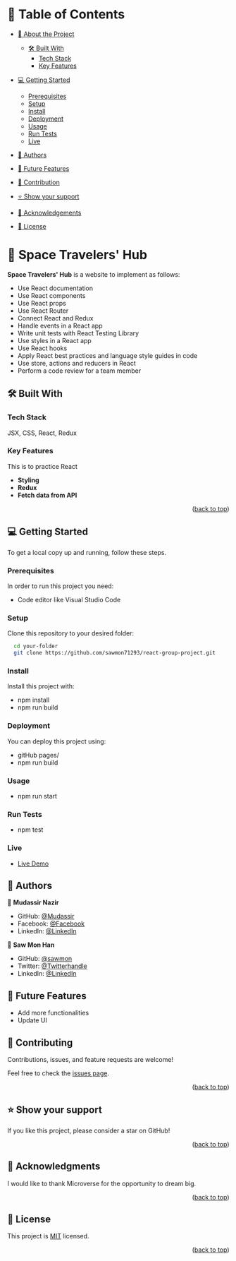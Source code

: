 <a name="readme-top"></a>

# 📗 Table of Contents

- [📖 About the Project](#about-project)

  - [🛠 Built With](#built-with)
    - [Tech Stack](#tech-stack)
    - [Key Features](#key-features)

- [💻 Getting Started](#getting-started)

  - [Prerequisites](#prerequisites)
  - [Setup](#setup)
  - [Install](#install)
  - [Deployment](#deployment)
  - [Usage](#usage)
  - [Run Tests](#runtests)
  - [Live](#live)

- [👥 Authors](#authors)
- [🔭 Future Features](#features)
- [🤝 Contribution](#contributing)
- [⭐️ Show your support](#support)
- [🙏 Acknowledgements](#acknowledgements)
- [📝 License](#license)

<!-- PROJECT DESCRIPTION -->

# 📖 Space Travelers' Hub <a name="about-project"></a>

**Space Travelers' Hub** is a website to implement as follows:

- Use React documentation
- Use React components
- Use React props
- Use React Router
- Connect React and Redux
- Handle events in a React app
- Write unit tests with React Testing Library
- Use styles in a React app
- Use React hooks
- Apply React best practices and language style guides in code
- Use store, actions and reducers in React
- Perform a code review for a team member

## 🛠 Built With <a name="built-with"></a>

### Tech Stack

<a name="built-with">JSX,</a>
<a name="tech-stack">CSS,</a>
<a name="tech-stack">React,</a>
<a name="tech-stack">Redux</a>

<!-- Features -->

### Key Features <a name="key-features"></a>

This is to practice React

- **Styling**
- **Redux**
- **Fetch data from API**

<p align="right">(<a href="#readme-top">back to top</a>)</p>

<!-- GETTING STARTED -->

## 💻 Getting Started <a name="getting-started"></a>

To get a local copy up and running, follow these steps.

### Prerequisites

In order to run this project you need:

- Code editor like Visual Studio Code

### Setup

Clone this repository to your desired folder:

```sh
  cd your-folder
  git clone https://github.com/sawmon71293/react-group-project.git
```

### Install

Install this project with:

- npm install
- npm run build

### Deployment

You can deploy this project using:

- gitHub pages/
- npm run build

### Usage

- npm run start

### Run Tests <a name="runtests"></a>

- npm test

<!-- AUTHORS -->

### Live <a name="live"></a>

- [Live Demo](https://space-travellers-hub1.netlify.app/)

## 👥 Authors <a name="authors"></a>

👤 **Mudassir Nazir**

- GitHub: [@Mudassir](https://github.com/Rana-Mudassir)
- Facebook: [@Facebook](https://www.facebook.com/rana.mudasir.142)
- LinkedIn: [@LinkedIn](https://www.linkedin.com/in/rana-mudassir-nazir-03541114a/)

👤 **Saw Mon Han**

- GitHub: [@sawmon](https://github.com/sawmon71293)
- Twitter: [@Twitterhandle](https://twitter.com/sawmonhan)
- LinkedIn: [@LinkedIn](https://www.linkedin.com/in/saw-mon-han/)

## 🔭 Future Features <a name="features"></a>

- Add more functionalities
- Update UI

<!-- CONTRIBUTING -->

## 🤝 Contributing <a name="contributing"></a>

Contributions, issues, and feature requests are welcome!

Feel free to  check the [issues page](../../issues/).

<p align="right">(<a href="#readme-top">back to top</a>)</p>

<!-- SUPPORT -->

## ⭐️ Show your support <a name="support"></a>

If you like this project, please consider a star on GitHub!

<p align="right">(<a href="#readme-top">back to top</a>)</p>

<!-- ACKNOWLEDGEMENTS -->

## 🙏 Acknowledgments <a name="acknowledgements"></a>

I would like to thank Microverse for the opportunity to dream big.

<p align="right">(<a href="#readme-top">back to top</a>)</p>

<!-- LICENSE -->

## 📝 License <a name="license"></a>

This project is [MIT](./LICENSE) licensed.

<p align="right">(<a href="#readme-top">back to top</a>)</p>
